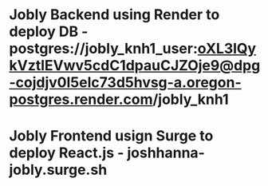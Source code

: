 # Jobly Backend using Render to deploy DB - postgres://jobly_knh1_user:oXL3lQykVztlEVwv5cdC1dpauCJZOje9@dpg-cojdjv0l5elc73d5hvsg-a.oregon-postgres.render.com/jobly_knh1


# Jobly Frontend usign Surge to deploy React.js - joshhanna-jobly.surge.sh
